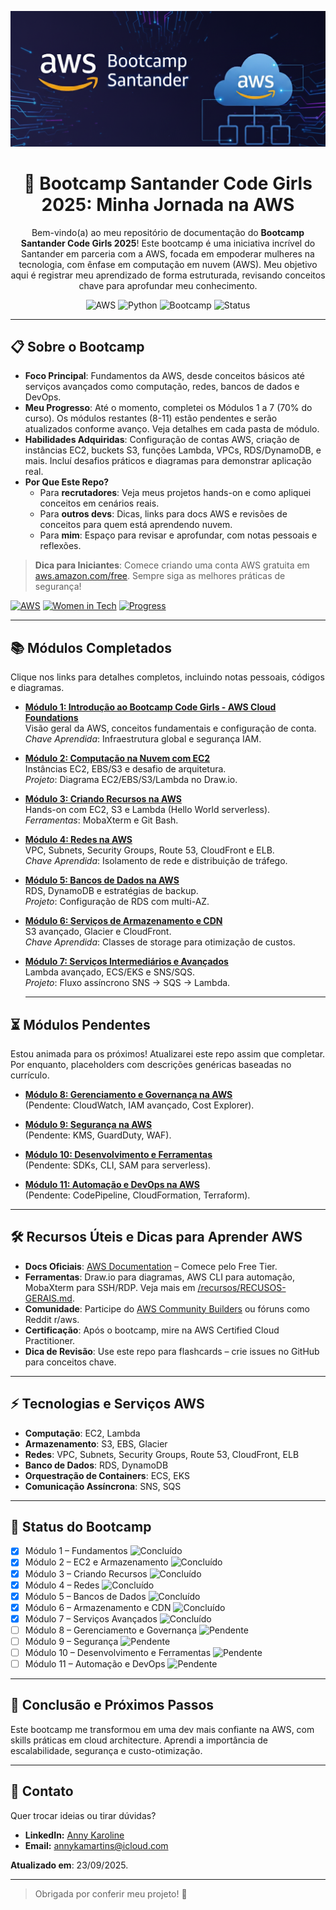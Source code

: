 <p align="center">
  <img src="/extras/banner.png" alt="AWS Cloud Bootcamp" width="800"/>
</p>

<div align = "center">
 
# 🚀 Bootcamp Santander Code Girls 2025: Minha Jornada na AWS

Bem-vindo(a) ao meu repositório de documentação do **Bootcamp Santander Code Girls 2025**! Este bootcamp é uma iniciativa incrível do Santander em parceria com a AWS, focada em empoderar mulheres na tecnologia, com ênfase em computação em nuvem (AWS). Meu objetivo aqui é registrar meu aprendizado de forma estruturada, revisando conceitos chave para aprofundar meu conhecimento.

![AWS](https://img.shields.io/badge/AWS-Cloud-orange?logo=amazon-aws&style=flat-square)
![Python](https://img.shields.io/badge/Python-3.9-blue?logo=python&style=flat-square)
![Bootcamp](https://img.shields.io/badge/Bootcamp-CodeGirls-pink?style=flat-square)
![Status](https://img.shields.io/badge/Status-In%20Progress-yellow?style=flat-square)

</div>

---

## 📋 Sobre o Bootcamp
- **Foco Principal**: Fundamentos da AWS, desde conceitos básicos até serviços avançados como computação, redes, bancos de dados e DevOps.
- **Meu Progresso**: Até o momento, completei os Módulos 1 a 7 (70% do curso). Os módulos restantes (8-11) estão pendentes e serão atualizados conforme avanço. Veja detalhes em cada pasta de módulo.
- **Habilidades Adquiridas**: Configuração de contas AWS, criação de instâncias EC2, buckets S3, funções Lambda, VPCs, RDS/DynamoDB, e mais. Incluí desafios práticos e diagramas para demonstrar aplicação real.
- **Por Que Este Repo?** 
  - Para **recrutadores**: Veja meus projetos hands-on e como apliquei conceitos em cenários reais.
  - Para **outros devs**: Dicas, links para docs AWS e revisões de conceitos para quem está aprendendo nuvem.
  - Para **mim**: Espaço para revisar e aprofundar, com notas pessoais e reflexões.

> **Dica para Iniciantes**: Comece criando uma conta AWS gratuita em [aws.amazon.com/free](https://aws.amazon.com/free). Sempre siga as melhores práticas de segurança!

[![AWS](https://img.shields.io/badge/AWS-232F3E?style=for-the-badge&logo=amazon-aws)](https://aws.amazon.com/) [![Women in Tech](https://img.shields.io/badge/Women%20in%20Tech-Pink?style=for-the-badge&logo=women-who-code)](https://www.womenwhocode.com/) [![Progress](https://img.shields.io/badge/Progress-70%25-brightgreen?style=for-the-badge)](https://github.com/seu-usuario/bootcamp-santander-code-girls-2025)

---

## 📚 Módulos Completados
Clique nos links para detalhes completos, incluindo notas pessoais, códigos e diagramas.

- **[Módulo 1: Introdução ao Bootcamp Code Girls - AWS Cloud Foundations](/modulo-1/resumo.md)**  
  Visão geral da AWS, conceitos fundamentais e configuração de conta.  
  *Chave Aprendida*: Infraestrutura global e segurança IAM.

- **[Módulo 2: Computação na Nuvem com EC2](/modulo-2/resumo.md)**  
  Instâncias EC2, EBS/S3 e desafio de arquitetura.  
  *Projeto*: Diagrama EC2/EBS/S3/Lambda no Draw.io.

- **[Módulo 3: Criando Recursos na AWS](/modulo-3/resumo.md)**  
  Hands-on com EC2, S3 e Lambda (Hello World serverless).  
  *Ferramentas*: MobaXterm e Git Bash.

- **[Módulo 4: Redes na AWS](/modulo-4/MODULO-4.md)**  
  VPC, Subnets, Security Groups, Route 53, CloudFront e ELB.  
  *Chave Aprendida*: Isolamento de rede e distribuição de tráfego.

- **[Módulo 5: Bancos de Dados na AWS](/modulo-5/resumo.md)**  
  RDS, DynamoDB e estratégias de backup.  
  *Projeto*: Configuração de RDS com multi-AZ.

- **[Módulo 6: Serviços de Armazenamento e CDN](/modulo-6/resumo.md)**  
  S3 avançado, Glacier e CloudFront.  
  *Chave Aprendida*: Classes de storage para otimização de custos.

- **[Módulo 7: Serviços Intermediários e Avançados](/modulo-7/resumo.md)**  
  Lambda avançado, ECS/EKS e SNS/SQS.  
  *Projeto*: Fluxo assíncrono SNS -> SQS -> Lambda.

  ---

## ⏳ Módulos Pendentes
Estou animada para os próximos! Atualizarei este repo assim que completar. Por enquanto, placeholders com descrições genéricas baseadas no currículo.

- **[Módulo 8: Gerenciamento e Governança na AWS](/modulo-8/MODULO-8.md)**  
  (Pendente: CloudWatch, IAM avançado, Cost Explorer).

- **[Módulo 9: Segurança na AWS](/modulo-9/MODULO-9.md)**  
  (Pendente: KMS, GuardDuty, WAF).

- **[Módulo 10: Desenvolvimento e Ferramentas](/modulo-10/MODULO-10.md)**  
  (Pendente: SDKs, CLI, SAM para serverless).

- **[Módulo 11: Automação e DevOps na AWS](/modulo-11/MODULO-11.md)**  
  (Pendente: CodePipeline, CloudFormation, Terraform).

---

## 🛠️ Recursos Úteis e Dicas para Aprender AWS
- **Docs Oficiais**: [AWS Documentation](https://docs.aws.amazon.com/) – Comece pelo Free Tier.
- **Ferramentas**: Draw.io para diagramas, AWS CLI para automação, MobaXterm para SSH/RDP. Veja mais em [/recursos/RECUSOS-GERAIS.md](/recursos/RECUSOS-GERAIS.md).
- **Comunidade**: Participe do [AWS Community Builders](https://aws.amazon.com/developer/community/) ou fóruns como Reddit r/aws.
- **Certificação**: Após o bootcamp, mire na AWS Certified Cloud Practitioner.
- **Dica de Revisão**: Use este repo para flashcards – crie issues no GitHub para conceitos chave.


---

## ⚡ Tecnologias e Serviços AWS

- **Computação**: EC2, Lambda  
- **Armazenamento**: S3, EBS, Glacier  
- **Redes**: VPC, Subnets, Security Groups, Route 53, CloudFront, ELB  
- **Banco de Dados**: RDS, DynamoDB  
- **Orquestração de Containers**: ECS, EKS  
- **Comunicação Assíncrona**: SNS, SQS  

---

## 🌟 **Status do Bootcamp**

- [x] Módulo 1 – Fundamentos ![Concluído](https://img.shields.io/badge/Status-Concluído-brightgreen)
- [x] Módulo 2 – EC2 e Armazenamento ![Concluído](https://img.shields.io/badge/Status-Concluído-brightgreen)
- [x] Módulo 3 – Criando Recursos ![Concluído](https://img.shields.io/badge/Status-Concluído-brightgreen)
- [x] Módulo 4 – Redes ![Concluído](https://img.shields.io/badge/Status-Concluído-brightgreen)
- [x] Módulo 5 – Bancos de Dados ![Concluído](https://img.shields.io/badge/Status-Concluído-brightgreen)
- [x] Módulo 6 – Armazenamento e CDN ![Concluído](https://img.shields.io/badge/Status-Concluído-brightgreen)
- [x] Módulo 7 – Serviços Avançados ![Concluído](https://img.shields.io/badge/Status-Concluído-brightgreen)
- [ ] Módulo 8 – Gerenciamento e Governança ![Pendente](https://img.shields.io/badge/Status-Pendente-lightgrey)
- [ ] Módulo 9 – Segurança ![Pendente](https://img.shields.io/badge/Status-Pendente-lightgrey)
- [ ] Módulo 10 – Desenvolvimento e Ferramentas ![Pendente](https://img.shields.io/badge/Status-Pendente-lightgrey)
- [ ] Módulo 11 – Automação e DevOps ![Pendente](https://img.shields.io/badge/Status-Pendente-lightgrey)

---

## 🎯 Conclusão e Próximos Passos
Este bootcamp me transformou em uma dev mais confiante na AWS, com skills práticas em cloud architecture. Aprendi a importância de escalabilidade, segurança e custo-otimização.

---

## 📌 Contato
Quer trocar ideias ou tirar dúvidas?  
- **LinkedIn:** [Anny Karoline](https://www.linkedin.com/in/annykarolinedecarvalhomartins/)  
- **Email:** annykamartins@icloud.com

**Atualizado em**: 23/09/2025. 

---

> Obrigada por conferir meu projeto! 🙌
